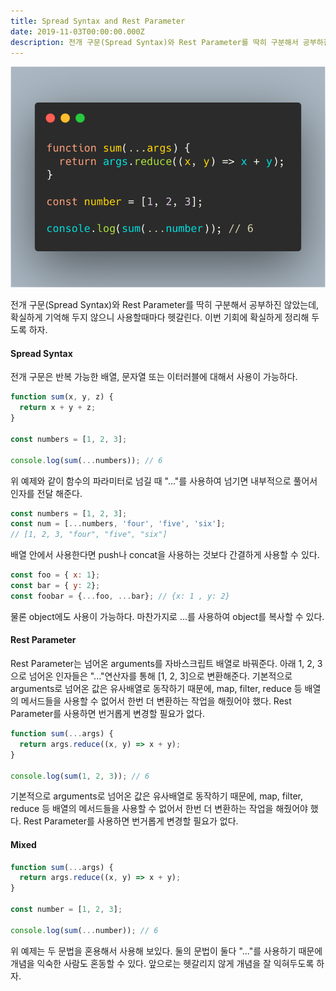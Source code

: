 ```yaml
---
title: Spread Syntax and Rest Parameter
date: 2019-11-03T00:00:00.000Z
description: 전개 구문(Spread Syntax)와 Rest Parameter를 딱히 구분해서 공부하진 않았는데, 확실하게 기억해 두지 않으니 사용할때마다 헷갈린다. 이번 기회에 확실하게 정리해 두도록 하자.
---
```


![spread-syntax-and-rest-parameter](./image01.png)

전개 구문(Spread Syntax)와 Rest Parameter를 딱히 구분해서 공부하진 않았는데, 확실하게 기억해 두지 않으니 사용할때마다 헷갈린다. 이번 기회에 확실하게 정리해 두도록 하자.

#### **Spread Syntax**
전개 구문은 반복 가능한 배열, 문자열 또는 이터러블에 대해서 사용이 가능하다. 

```js
function sum(x, y, z) {
  return x + y + z;
}

const numbers = [1, 2, 3];

console.log(sum(...numbers)); // 6
```

위 예제와 같이 함수의 파라미터로 넘길 때 "..."를 사용하여 넘기면 내부적으로 풀어서 인자를 전달 해준다.

```js
const numbers = [1, 2, 3];
const num = [...numbers, 'four', 'five', 'six'];
// [1, 2, 3, "four", "five", "six"]
```

배열 안에서 사용한다면 push나 concat을 사용하는 것보다 간결하게 사용할 수 있다.

```js
const foo = { x: 1};
const bar = { y: 2};
const foobar = {...foo, ...bar}; // {x: 1 , y: 2}
```

물론 object에도 사용이 가능하다. 마찬가지로 ...를 사용하여 object를 복사할 수 있다.

#### **Rest Parameter**
Rest Parameter는 넘어온 arguments를 자바스크립트 배열로 바꿔준다. 아래 1, 2, 3으로 넘어온 인자들은 "..."연산자를 통해 \[1, 2, 3\]으로 변환해준다. 기본적으로 arguments로 넘어온 값은 유사배열로 동작하기 때문에, map, filter, reduce 등 배열의 메서드들을 사용할 수 없어서 한번 더 변환하는 작업을 해줬어야 했다. Rest Parameter를 사용하면 번거롭게 변경할 필요가 없다.

```js
function sum(...args) {
  return args.reduce((x, y) => x + y);
}

console.log(sum(1, 2, 3)); // 6
```
기본적으로 arguments로 넘어온 값은 유사배열로 동작하기 때문에, map, filter, reduce 등 배열의 메서드들을 사용할 수 없어서 한번 더 변환하는 작업을 해줬어야 했다. Rest Parameter를 사용하면 번거롭게 변경할 필요가 없다.

#### **Mixed**
```js
function sum(...args) {
  return args.reduce((x, y) => x + y);
}

const number = [1, 2, 3];

console.log(sum(...number)); // 6
```

위 예제는 두 문법을 혼용해서 사용해 보있다. 둘의 문법이 둘다 "..."를 사용하기 때문에 개념을 익숙한 사람도 혼동할 수 있다. 앞으로는 헷갈리지 않게 개념을 잘 익혀두도록 하자.